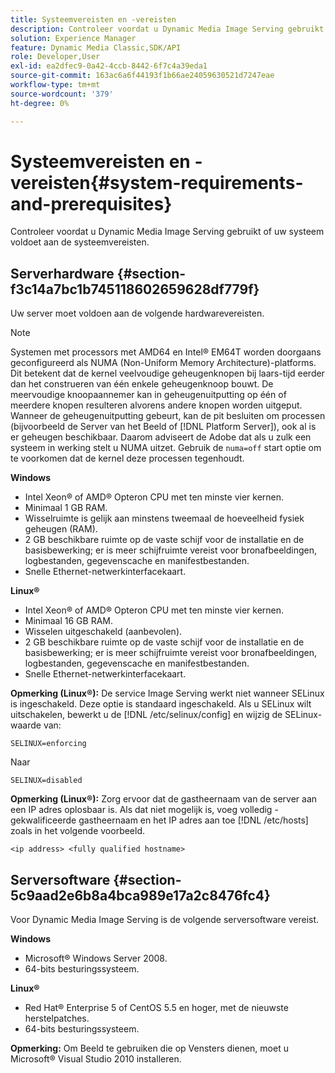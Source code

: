 ```yaml
---
title: Systeemvereisten en -vereisten
description: Controleer voordat u Dynamic Media Image Serving gebruikt of uw systeem voldoet aan de systeemvereisten.
solution: Experience Manager
feature: Dynamic Media Classic,SDK/API
role: Developer,User
exl-id: ea2dfec9-0a42-4ccb-8442-6f7c4a39eda1
source-git-commit: 163ac6a6f44193f1b66ae24059630521d7247eae
workflow-type: tm+mt
source-wordcount: '379'
ht-degree: 0%

---
```


# Systeemvereisten en -vereisten{#system-requirements-and-prerequisites}

Controleer voordat u Dynamic Media Image Serving gebruikt of uw systeem voldoet aan de systeemvereisten.

## Serverhardware {#section-f3c14a7bc1b745118602659628df779f}

Uw server moet voldoen aan de volgende hardwarevereisten.

>[!NOTE]
>
>Systemen met processors met AMD64 en Intel® EM64T worden doorgaans geconfigureerd als NUMA (Non-Uniform Memory Architecture)-platforms. Dit betekent dat de kernel veelvoudige geheugenknopen bij laars-tijd eerder dan het construeren van één enkele geheugenknoop bouwt. De meervoudige knoopaannemer kan in geheugenuitputting op één of meerdere knopen resulteren alvorens andere knopen worden uitgeput. Wanneer de geheugenuitputting gebeurt, kan de pit besluiten om processen (bijvoorbeeld de Server van het Beeld of [!DNL Platform Server]), ook al is er geheugen beschikbaar. Daarom adviseert de Adobe dat als u zulk een systeem in werking stelt u NUMA uitzet. Gebruik de `numa=off` start optie om te voorkomen dat de kernel deze processen tegenhoudt.

**Windows**

* Intel Xeon® of AMD® Opteron CPU met ten minste vier kernen.
* Minimaal 1 GB RAM.
* Wisselruimte is gelijk aan minstens tweemaal de hoeveelheid fysiek geheugen (RAM).
* 2 GB beschikbare ruimte op de vaste schijf voor de installatie en de basisbewerking; er is meer schijfruimte vereist voor bronafbeeldingen, logbestanden, gegevenscache en manifestbestanden.
* Snelle Ethernet-netwerkinterfacekaart.

**Linux®**

* Intel Xeon® of AMD® Opteron CPU met ten minste vier kernen.
* Minimaal 16 GB RAM.
* Wisselen uitgeschakeld (aanbevolen).
* 2 GB beschikbare ruimte op de vaste schijf voor de installatie en de basisbewerking; er is meer schijfruimte vereist voor bronafbeeldingen, logbestanden, gegevenscache en manifestbestanden.
* Snelle Ethernet-netwerkinterfacekaart.

**Opmerking (Linux®):** De service Image Serving werkt niet wanneer SELinux is ingeschakeld. Deze optie is standaard ingeschakeld. Als u SELinux wilt uitschakelen, bewerkt u de [!DNL /etc/selinux/config] en wijzig de SELinux-waarde van:

`SELINUX=enforcing`

Naar

`SELINUX=disabled`

**Opmerking (Linux®):** Zorg ervoor dat de gastheernaam van de server aan een IP adres oplosbaar is. Als dat niet mogelijk is, voeg volledig - gekwalificeerde gastheernaam en het IP adres aan toe [!DNL /etc/hosts] zoals in het volgende voorbeeld.

`<ip address> <fully qualified hostname>`

## Serversoftware {#section-5c9aad2e6b8a4bca989e17a2c8476fc4}

Voor Dynamic Media Image Serving is de volgende serversoftware vereist.

**Windows**

* Microsoft® Windows Server 2008.
* 64-bits besturingssysteem.

**Linux®**

* Red Hat® Enterprise 5 of CentOS 5.5 en hoger, met de nieuwste herstelpatches.
* 64-bits besturingssysteem.

**Opmerking:** Om Beeld te gebruiken die op Vensters dienen, moet u Microsoft® Visual Studio 2010 installeren.

